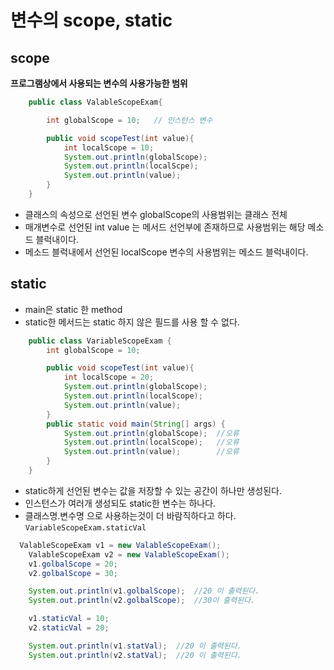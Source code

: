 # 변수의 scope, static
## scope
**프로그램상에서 사용되는 변수의 사용가능한 범위**
```java
    public class ValableScopeExam{

        int globalScope = 10;   // 인스턴스 변수 

        public void scopeTest(int value){   
            int localScope = 10;
            System.out.println(globalScope);
            System.out.println(localScpe);
            System.out.println(value);
        }
    }
```
- 클래스의 속성으로 선언된 변수 globalScope의 사용범위는 클래스 전체
- 매개변수로 선언된 int value 는 메서드 선언부에 존재하므로 사용범위는 해당 메소드 블럭내이다.
- 메소드 블럭내에서 선언된 localScope 변수의 사용범위는 메소드 블럭내이다.
## static
- main은 static 한 method
- static한 메서드는 static 하지 않은 필드를 사용 할 수 없다.
```java
    public class VariableScopeExam {
        int globalScope = 10; 

        public void scopeTest(int value){
            int localScope = 20;            
            System.out.println(globalScope);
            System.out.println(localScope);
            System.out.println(value);
        }   
        public static void main(String[] args) {
            System.out.println(globalScope);  //오류
            System.out.println(localScope);   //오류
            System.out.println(value);        //오류  
        }   
    }
```
- static하게 선언된 변수는 값을 저장할 수 있는 공간이 하나만 생성된다.  
- 인스턴스가 여러개 생성되도 static한 변수는 하나다.
- 클래스명.변수명 으로 사용하는것이 더 바람직하다고 하다.  
    ``VariableScopeExam.staticVal``
```java
  ValableScopeExam v1 = new ValableScopeExam();
    ValableScopeExam v2 = new ValableScopeExam();
    v1.golbalScope = 20;
    v2.golbalScope = 30; 

    System.out.println(v1.golbalScope);  //20 이 출력된다. 
    System.out.println(v2.golbalScope);  //30이 출력된다. 

    v1.staticVal = 10;
    v2.staticVal = 20; 

    System.out.println(v1.statVal);  //20 이 출력된다. 
    System.out.println(v2.statVal);  //20 이 출력된다. 
```
